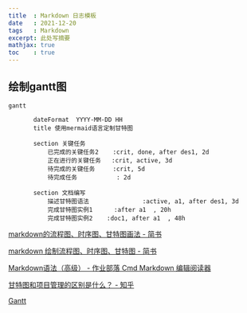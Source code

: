 ```yaml
---
title  : Markdown 日志模板
date   : 2021-12-20
tags   : Markdown
excerpt: 此处写摘要
mathjax: true
toc    : true
---
```



## 绘制gantt图

```mermaid
gantt    

       dateFormat  YYYY-MM-DD HH 
       title 使用mermaid语言定制甘特图

       section 关键任务
           已完成的关键任务2    :crit, done, after des1, 2d
           正在进行的关键任务   :crit, active, 3d
           待完成的关键任务     :crit, 5d
           待完成任务           : 2d

       section 文档编写
           描述甘特图语法               :active, a1, after des1, 3d
           完成甘特图实例1      :after a1  , 20h
           完成甘特图实例2    :doc1, after a1  , 48h
```


[markdown的流程图、时序图、甘特图画法 - 简书](https://www.jianshu.com/p/a9ff5a9cdb25)

[markdown 绘制流程图、时序图、甘特图 - 简书](https://www.jianshu.com/p/6dbcc3aff98b)

[Markdown语法（高级） - 作业部落 Cmd Markdown 编辑阅读器](https://www.zybuluo.com/zhangzexiang/note/802980#9-%E7%94%98%E7%89%B9%E5%9B%BE)

[甘特图和项目管理的区别是什么？ - 知乎](https://www.zhihu.com/question/419128160)


[Gantt](https://mermaid-js.github.io/mermaid/#/gantt)
